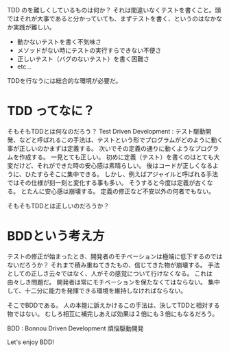TDD のを難しくしているものは何か？
それは間違いなくテストを書くこと。頭ではそれが大事であると分かっていても、まずテストを書く、というのはなかなか実践が難しい。

* 動かないテストを書く不気味さ
* メソッドがない時にテストの実行すらできない不便さ
* 正しいテスト（バグのないテスト）を書く困難さ
* etc...

TDDを行なうには総合的な環境が必要だ。

# TDD ってなに？
そもそもTDDとは何なのだろう？
Test Driven Development : テスト駆動開発、などと呼ばれるこの手法は、テストという形でプログラムがどのように動く事が正しいのかまずは定義する。
次いでその定義の通りに動くようなプログラムを作成する。
一見とても正しい。
初めに定義（テスト）を書くのはとても大変だけど、それができた時の安心感は素晴らしい。
後はコードが正しくなるように、ひたすらそこに集中できる。
しかし、例えばアジャイルと呼ばれる手法ではその仕様が刻一刻と変化する事も多い。
そうすると今度は定義が古くなる。
とたんに安心感は崩壊する。
定義の修正など不安以外の何者でもない。

そもそもTDDとは正しいのだろうか？

# BDDという考え方
テストの修正が始まったとき、開発者のモチベーションは極端に低下するのではないだろうか？
それまで積み重ねてきたもの、信じてきた物が崩壊する。
手法としての正しさ云々ではなく、人がその感覚について行けなくなる。
これは由々しき問題だ。
開発者は常にモチベーションを保たなくてはならない。
集中して、十二分に能力を発揮できる環境を維持しなければならない。

そこでBDDである。
人の本能に訴えかけるこの手法は、決してTDDと相対する物ではない。
むしろ相互に補完しあえば効果は２倍にも３倍にもなるだろう。

BDD : Bonnou Driven Development 煩悩駆動開発

Let's enjoy BDD!
